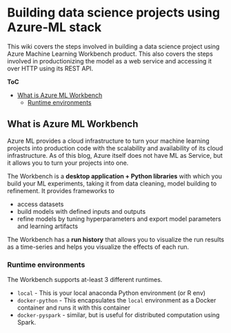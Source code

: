 # Building data science projects using Azure-ML stack
This wiki covers the steps involved in building a data science project using Azure Machine Learning Workbench product. This also covers the steps involved in productionizing the model as a web service and accessing it over HTTP using its REST API.

**ToC**
<!-- MarkdownTOC -->

- [What is Azure ML Workbench](#what-is-azure-ml-workbench)
	- [Runtime environments](#runtime-environments)

<!-- /MarkdownTOC -->

## What is Azure ML Workbench
Azure ML provides a cloud infrastructure to turn your machine learning projects into production code with the scalability and availability of its cloud infrastructure. As of this blog, Azure itself does not have ML as Service, but it allows you to turn your projects into one.

The Workbench is a **desktop application + Python libraries** with which you build your ML experiments, taking it from data cleaning, model building to refinement. It provides frameworks to 
 
 - access datasets
 - build models with defined inputs and outputs
 - refine models by tuning hyperparameters and export model parameters and learning artifacts

The Workbench has a **run history** that allows you to visualize the run results as a time-series and helps you visualize the effects of each run.

### Runtime environments
The Workbench supports at-least 3 different runtimes.
 
 - `local` - This is your local anaconda Python environment (or R env)
 - `docker-python` - This encapsulates the `local` environment as a Docker container and runs it with this container
 - `docker-pyspark` - similar, but is useful for distributed computation using Spark.
